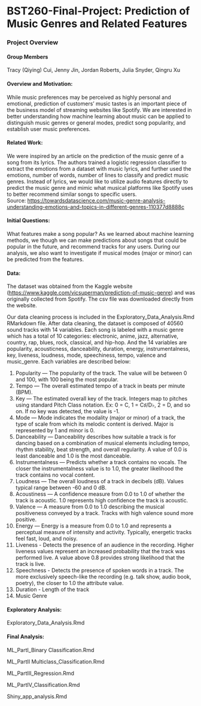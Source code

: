 # BST260-Final-Project: Prediction of Music Genres and Related Features

### Project Overview 

#### Group Members
Tracy (Qiying) Cui, Jenny Jin, Jordan Roberts, Julia Snyder, Qingru Xu

#### Overview and Motivation: 
While music preferences may be perceived as highly personal and emotional, prediction of customers’ music tastes is an important piece of the business model of streaming websites like Spotify. We are interested in better understanding how machine learning about music can be applied to distinguish music genres or general modes,  predict song popularity, and establish user music preferences.

#### Related Work: 

We were inspired by an article on the prediction of the music genre of a song from its lyrics. The authors trained a logistic regression classifier to extract the emotions from a dataset with music lyrics, and further used the emotions, number of words, number of lines to classify and predict music genres. Instead of lyrics, we would like to utilize audio features directly to predict the music genre and mimic what musical platforms like Spotify uses to better recommend similar songs to specific users.  
Source: https://towardsdatascience.com/music-genre-analysis-understanding-emotions-and-topics-in-different-genres-110377d8888c 

#### Initial Questions: 

What features make a song popular? As we learned about machine learning methods, we though we can make predictions about songs that could be popular in the future, and recommend tracks for any users. During our analysis, we also want to investigate if musical modes (major or minor) can be predicted from the features. 

#### Data:
The dataset was obtained from the Kaggle website (https://www.kaggle.com/vicsuperman/prediction-of-music-genre) and was originally collected from Spotify. The csv file was downloaded directly from the website.

Our data cleaning process is included in the Exploratory_Data_Analysis.Rmd RMarkdown file. After data cleaning, the dataset is composed of 40560 sound tracks with 14 variables. Each song is labeled with a music genre which has a total of 10 categories: electronic, anime, jazz, alternative, country, rap, blues, rock, classical, and hip-hop. And the 14 variables are popularity, acousticness, danceability, duration, energy, instrumentalness, key, liveness, loudness, mode, speechiness, tempo, valence and music_genre. Each variables are described below:

1. Popularity — The popularity of the track. The value will be between 0 and 100, with 100 being the most popular.
2. Tempo — The overall estimated tempo of a track in beats per minute (BPM).
3. Key — The estimated overall key of the track. Integers map to pitches using standard Pitch Class notation. Ex: 0 = C, 1 = C♯/D♭, 2 = D, and so on. If no key was detected, the value is -1.
4. Mode — Mode indicates the modality (major or minor) of a track, the type of scale from which its melodic content is derived. Major is represented by 1 and minor is 0.
5. Danceability — Danceability describes how suitable a track is for dancing based on a combination of musical elements including tempo, rhythm stability, beat strength, and overall regularity. A value of 0.0 is least danceable and 1.0 is the most danceable.
6. Instrumentalness — Predicts whether a track contains no vocals. The closer the instrumentalness value is to 1.0, the greater likelihood the track contains no vocal content.
7. Loudness — The overall loudness of a track in decibels (dB). Values typical range between -60 and 0 dB.
8. Acoustiness — A confidence measure from 0.0 to 1.0 of whether the track is acoustic. 1.0 represents high confidence the track is acoustic.
9. Valence — A measure from 0.0 to 1.0 describing the musical positiveness conveyed by a track. Tracks with high valence sound more positive.
10. Energy — Energy is a measure from 0.0 to 1.0 and represents a perceptual measure of intensity and activity. Typically, energetic tracks feel fast, loud, and noisy.
11. Liveness - Detects the presence of an audience in the recording. Higher liveness values represent an increased probability that the track was performed live. A value above 0.8 provides strong likelihood that the track is live.
12. Speechness - Detects the presence of spoken words in a track. The more exclusively speech-like the recording (e.g. talk show, audio book, poetry), the closer to 1.0 the attribute value. 
11. Duration - Length of the track
12. Music Genre



#### Exploratory Analysis: 
Exploratory_Data_Analysis.Rmd

#### Final Analysis: 
ML_PartI_Binary Classification.Rmd

ML_PartII Multiclass_Classification.Rmd

ML_PartIII_Regression.Rmd

ML_PartIV_Classification.Rmd

Shiny_app_analysis.Rmd
